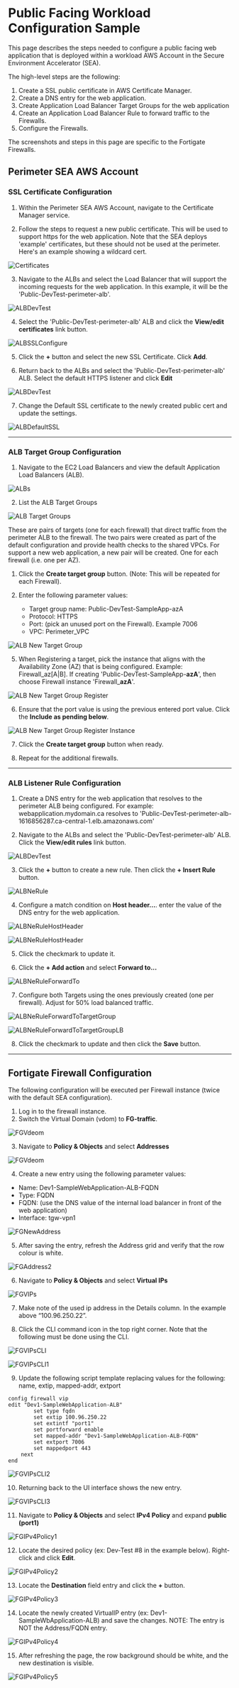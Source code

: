 # Public Facing Workload Configuration Sample

This page describes the steps needed to configure a public facing web application that is deployed within a workload AWS Account in the Secure Environment Accelerator (SEA).

The high-level steps are the following:
1) Create a SSL public certificate in AWS Certificate Manager.
2) Create a DNS entry for the web application.
3) Create Application Load Balancer Target Groups for the web application
4) Create an Application Load Balancer Rule to forward traffic to the Firewalls.
5) Configure the Firewalls.

The screenshots and steps in this page are specific to the Fortigate Firewalls.

## Perimeter SEA AWS Account

### SSL Certificate Configuration
1) Within the Perimeter SEA AWS Account, navigate to the Certificate Manager service.

2) Follow the steps to request a new public certificate. This will be used to support https for the web application. Note that the SEA deploys 'example' certificates, but these should not be used at the perimeter. Here's an example showing a wildcard cert.

![Certificates](img/public-facing-workload-via-fortigate/Picture3.png)
   
3) Navigate to the ALBs and select the Load Balancer that will support the incoming requests for the web application. In this example, it will be the 'Public-DevTest-perimeter-alb'. 

![ALBDevTest](img/public-facing-workload-via-fortigate/Picture4.png)

4) Select the 'Public-DevTest-perimeter-alb' ALB and click the **View/edit certificates** link button.

![ALBSSLConfigure](img/public-facing-workload-via-fortigate/Picture5.png)

5) Click the **+** button and select the new SSL Certificate. Click **Add**.

6) Return back to the ALBs and select the 'Public-DevTest-perimeter-alb' ALB. Select the default HTTPS listener and click **Edit**

![ALBDevTest](img/public-facing-workload-via-fortigate/Picture4.png)

7) Change the Default SSL certificate to the newly created public cert and update the settings.

![ALBDefaultSSL](img/public-facing-workload-via-fortigate/Picture6.png)

--- 

### ALB Target Group Configuration

1) Navigate to the EC2 Load Balancers and view the default Application Load Balancers (ALB).

![ALBs](img/public-facing-workload-via-fortigate/Picture1.png)


2) List the ALB Target Groups

![ALB Target Groups](img/public-facing-workload-via-fortigate/Picture2.png)

These are pairs of targets (one for each firewall) that direct traffic from the perimeter ALB to the firewall. The two pairs were created as part of the default configuration and provide health checks to the shared VPCs. For support a new web application, a new pair will be created. One for each firewall (i.e. one per AZ).

1) Click the **Create target group** button. (Note: This will be repeated for each Firewall).

2) Enter the following parameter values:
   - Target group name: Public-DevTest-SampleApp-azA
   - Protocol: HTTPS
   - Port: (pick an unused port on the Firewall). Example 7006
   - VPC: Perimeter_VPC

![ALB New Target Group](img/public-facing-workload-via-fortigate/Picture7.png)

5) When Registering a target, pick the instance that aligns with the Availability Zone (AZ) that is being configured. Example: Firewall_az[A|B]. If creating 'Public-DevTest-SampleApp-**azA**', then choose Firewall instance 'Firewall_**azA**'.

![ALB New Target Group Register](img/public-facing-workload-via-fortigate/Picture8.png)

6) Ensure that the port value is using the previous entered port value. Click the **Include as pending below**.

![ALB New Target Group Register Instance](img/public-facing-workload-via-fortigate/Picture9.png)

7) Click the **Create target group** button when ready.

8) Repeat for the additional firewalls.

--- 

### ALB Listener Rule Configuration

1) Create a DNS entry for the web application that resolves to the perimeter ALB being configured. For example: webapplication.mydomain.ca resolves to 'Public-DevTest-perimeter-alb-1616856287.ca-central-1.elb.amazonaws.com'

2) Navigate to the ALBs and select the 'Public-DevTest-perimeter-alb' ALB. Click the **View/edit rules** link button.

![ALBDevTest](img/public-facing-workload-via-fortigate/Picture4.png)

3) Click the **+** button to create a new rule. Then click the **+ Insert Rule** button. 

![ALBNeRule](img/public-facing-workload-via-fortigate/Picture10.png)

4) Configure a match condition on **Host header...**. enter the value of the DNS entry for the web application.

![ALBNeRuleHostHeader](img/public-facing-workload-via-fortigate/Picture11.png)


![ALBNeRuleHostHeader](img/public-facing-workload-via-fortigate/Picture12.png)

5) Click the checkmark to update it.

6) Click the **+ Add action** and select **Forward to...**

![ALBNeRuleForwardTo](img/public-facing-workload-via-fortigate/Picture13.png)

7) Configure both Targets using the ones previously created (one per firewall). Adjust for 50% load balanced traffic.

![ALBNeRuleForwardToTargetGroup](img/public-facing-workload-via-fortigate/Picture14.png)

![ALBNeRuleForwardToTargetGroupLB](img/public-facing-workload-via-fortigate/Picture15.png)

8) Click the checkmark to update and then click the **Save** button.

--- 

## Fortigate Firewall Configuration
The following configuration will be executed per Firewall instance (twice with the default SEA configuration).

1) Log in to the firewall instance.
2) Switch the Virtual Domain (vdom) to **FG-traffic**.

![FGVdeom](img/public-facing-workload-via-fortigate/Picture16.png)

3. Navigate to **Policy & Objects** and select **Addresses**

![FGVdeom](img/public-facing-workload-via-fortigate/Picture17.png)

4. Create a new entry using the following parameter values:
  - Name: Dev1-SampleWebApplication-ALB-FQDN
  - Type: FQDN
  - FQDN: (use the DNS value of the internal load balancer in front of the web application)
  - Interface: tgw-vpn1

![FGNewAddress](img/public-facing-workload-via-fortigate/Picture18.png)

5. After saving the entry, refresh the Address grid and verify that the row colour is white.

![FGAddress2](img/public-facing-workload-via-fortigate/Picture19.png)

6. Navigate to **Policy & Objects** and select **Virtual IPs**


![FGVIPs](img/public-facing-workload-via-fortigate/Picture20.png)

7. Make note of the used ip address in the Details column. In the example above “100.96.250.22”.

8. Click the CLI command icon in the top right corner. Note that the following must be done using the CLI.

![FGVIPsCLI](img/public-facing-workload-via-fortigate/Picture21.png)

![FGVIPsCLI1](img/public-facing-workload-via-fortigate/Picture22.png)

9) Update the following script template replacing values for the following:
name, extip, mapped-addr, extport
```
config firewall vip
edit "Dev1-SampleWebApplication-ALB"
        set type fqdn
        set extip 100.96.250.22
        set extintf "port1"
        set portforward enable
        set mapped-addr "Dev1-SampleWebApplication-ALB-FQDN"
        set extport 7006
        set mappedport 443
    next
end
```

![FGVIPsCLI2](img/public-facing-workload-via-fortigate/Picture23.png)

10) Returning back to the UI interface shows the new entry.

![FGVIPsCLI3](img/public-facing-workload-via-fortigate/Picture24.png)

11) Navigate to **Policy & Objects** and select **IPv4 Policy** and expand **public (port1)**

![FGIPv4Policy1](img/public-facing-workload-via-fortigate/Picture25.png)

12) Locate the desired policy (ex: Dev-Test #8 in the example below). Right-click and click **Edit**.

![FGIPv4Policy2](img/public-facing-workload-via-fortigate/Picture26.png)

13) Locate the **Destination** field entry and click the **+** button.

![FGIPv4Policy3](img/public-facing-workload-via-fortigate/Picture27.png)

14) Locate the newly created VirtualIP entry (ex: Dev1-SampleWbApplication-ALB) and save the changes. NOTE: The entry is NOT the Address/FQDN entry.


![FGIPv4Policy4](img/public-facing-workload-via-fortigate/Picture28.png)

15) After refreshing the page, the row background should be white, and the new destination is visible.

![FGIPv4Policy5](img/public-facing-workload-via-fortigate/Picture29.png)